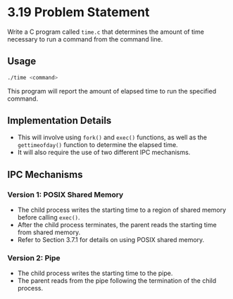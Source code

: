 # 3.19 Problem Statement

Write a C program called `time.c` that determines the amount of time necessary to run a command from the command line. 

## Usage
```sh
./time <command>
```
This program will report the amount of elapsed time to run the specified command.

## Implementation Details
- This will involve using `fork()` and `exec()` functions, as well as the `gettimeofday()` function to determine the elapsed time.
- It will also require the use of two different IPC mechanisms.

## IPC Mechanisms
### Version 1: POSIX Shared Memory
- The child process writes the starting time to a region of shared memory before calling `exec()`.
- After the child process terminates, the parent reads the starting time from shared memory.
- Refer to Section 3.7.1 for details on using POSIX shared memory.

### Version 2: Pipe
- The child process writes the starting time to the pipe.
- The parent reads from the pipe following the termination of the child process.


